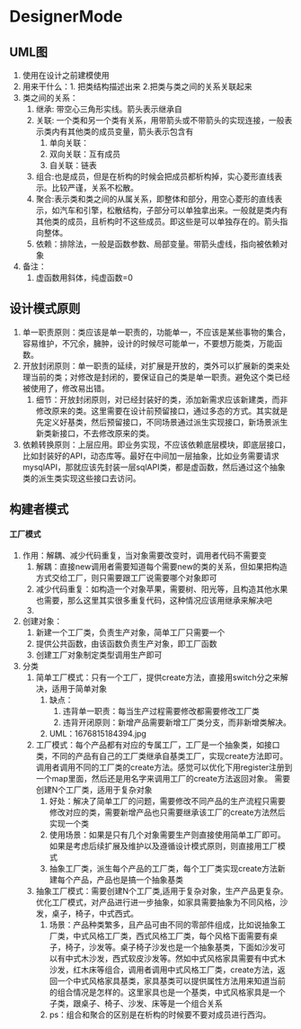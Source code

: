 # DesignerMode
## UML图
1. 使用在设计之前建模使用
2. 用来干什么：1. 把类结构描述出来 2.把类与类之间的关系关联起来
3. 类之间的关系：
    1. 继承: 带空心三角形实线。箭头表示继承自
    2. 关联: 一个类和另一个类有关系，用带箭头或不带箭头的实现连接，一般表示类内有其他类的成员变量，箭头表示包含有
        1. 单向关联：
        2. 双向关联：互有成员
        3. 自关联：链表
    3. 组合:也是成员，但是在析构的时候会把成员都析构掉，实心菱形直线表示。比较严谨，关系不松散。
    4. 聚合:表示类和类之间的从属关系，即整体和部分，用空心菱形的直线表示，如汽车和引擎，松散结构，子部分可以单独拿出来。一般就是类内有其他类的成员，且析构时不这些成员。即这些是可以单独存在的。箭头指向整体。
    5. 依赖：排除法，一般是函数参数、局部变量。带箭头虚线，指向被依赖对象
4. 备注：
    1. 虚函数用斜体，纯虚函数=0

## 设计模式原则
1. 单一职责原则：类应该是单一职责的，功能单一，不应该是某些事物的集合，容易维护，不冗余，臃肿，设计的时候尽可能单一，不要想万能类，万能函数。
2. 开放封闭原则：单一职责的延续，对扩展是开放的，类外可以扩展新的类来处理当前的类；对修改是封闭的，要保证自己的类是单一职责。避免这个类已经被使用了，修改易出错。
    1. 细节：开放封闭原则，对已经封装好的类，添加新需求应该新建类，而非修改原来的类。这里需要在设计前预留接口，通过多态的方式。其实就是先定义好基类，然后预留接口，不同场景通过派生实现接口，新场景派生新类新接口，不去修改原来的类。
3. 依赖转换原则：上层应用。即业务实现，不应该依赖底层模块，即底层接口，比如封装好的API，动态库等。最好在中间加一层抽象，比如业务需要请求mysqlAPI，那就应该先封装一层sqlAPI类，都是虚函数，然后通过这个抽象类的派生类实现这些接口去访问。
 
## 构建者模式
#### 工厂模式
1. 作用：解耦、减少代码重复，当对象需要改变时，调用者代码不需要变
    1. 解耦：直接new调用者需要知道每个需要new的类的关系，但如果把构造方式交给工厂，则只需要跟工厂说需要哪个对象即可
    2. 减少代码重复：如构造一个对象苹果，需要树、阳光等，且构造其他水果也需要，那么这里其实很多重复代码，这种情况应该用继承来解决吧
    3. 
2. 创建对象：
    1. 新建一个工厂类，负责生产对象，简单工厂只需要一个
    2. 提供公共函数，由该函数负责生产对象，即工厂函数
    3. 创建工厂对象制定类型调用生产即可
3. 分类
    1. 简单工厂模式：只有一个工厂，提供create方法，直接用switch分之来解决，适用于简单对象
        1. 缺点：
            1. 违背单一职责：每当生产过程需要修改都需要修改工厂类
            2. 违背开闭原则：新增产品需要新增工厂类分支，而非新增类解决。
        2. UML：1676815184394.jpg
    2. 工厂模式：每个产品都有对应的专属工厂，工厂是一个抽象类，如接口类，不同的产品有自己的工厂类继承自基类工厂，实现create方法即可。调用者调用不同的工厂类的create方法。感觉可以优化下用register注册到一个map里面，然后还是用名字来调用工厂的create方法返回对象。
    需要创建N个工厂类，适用于复杂对象
        1. 好处：解决了简单工厂的问题，需要修改不同产品的生产流程只需要修改对应的类，需要新增产品也只需要继承该工厂的create方法然后实现一个类
        2. 使用场景：如果是只有几个对象需要生产则直接使用简单工厂即可。如果是考虑后续扩展及维护以及遵循设计模式原则，则直接用工厂模式
        3. 抽象工厂类，派生每个产品的工厂类，每个工厂类实现create方法新建每个产品，产品也是搞一个抽象基类
    3. 抽象工厂模式：需要创建N个工厂类,适用于复杂对象，生产产品更复杂。优化工厂模式，对产品进行进一步抽象，如家具需要抽象为不同风格，沙发，桌子，椅子，中式西式。  
        1. 场景：产品种类繁多，且产品可由不同的零部件组成，比如说抽象工厂类，中式风格工厂类，西式风格工厂类，每个风格下面需要有桌子，椅子，沙发等。桌子椅子沙发也是一个抽象基类，下面如沙发可以有中式木沙发，西式软皮沙发等。然如中式风格家具需要有中式木沙发，红木床等组合，调用者调用中式风格工厂类，create方法，返回一个中式风格家具基类，家具基类可以提供属性方法用来知道当前的组合情况是怎样的。这里家具也是一个基类，中式风格家具是一个子类，跟桌子、椅子、沙发、床等是一个组合关系
        2. ps：组合和聚合的区别是在析构的时候要不要对成员进行西沟。



